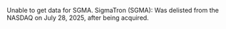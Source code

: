 Unable to get data for SGMA. SigmaTron (SGMA): Was delisted from the NASDAQ on July 28, 2025, after being acquired.  